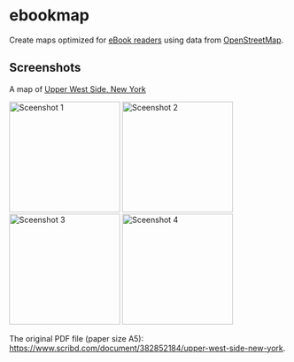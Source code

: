 # ebookmap

Create maps optimized for [eBook readers](https://en.wikipedia.org/wiki/E-reader) using data from [OpenStreetMap](https://www.openstreetmap.org/).

## Screenshots

A map of [Upper West Side, New York](https://www.openstreetmap.org/relation/8398085)

<img alt="Sceenshot 1" src="https://user-images.githubusercontent.com/142021/42083860-c4a1257a-7b94-11e8-8ef6-e122985722dc.png" width="200"> <img alt="Sceenshot 2" src="https://user-images.githubusercontent.com/142021/42083861-c4d2ad84-7b94-11e8-94ef-71865989db1f.png" width="200"> <img alt="Sceenshot 3" src="https://user-images.githubusercontent.com/142021/42083863-c504c4a4-7b94-11e8-96d4-984dcb5afd46.png" width="200"> <img alt="Sceenshot 4" src="https://user-images.githubusercontent.com/142021/42083864-c53760da-7b94-11e8-8ef2-e7f698656196.png" width="200">

The original PDF file (paper size A5): https://www.scribd.com/document/382852184/upper-west-side-new-york.
